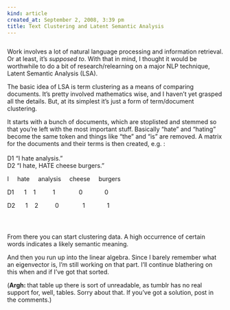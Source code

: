 ```yaml
---
kind: article
created_at: September 2, 2008, 3:39 pm
title: Text Clustering and Latent Semantic Analysis
---
```


<div><p><img src="" /></p>
<p>Work involves a lot of natural language processing and information retrieval. Or at least, it&#8217;s <i>supposed to</i>. With that in mind, I thought it would be worthwhile to do a bit of research/relearning on a major NLP technique, Latent Semantic Analysis (LSA).</p>
<p>The basic idea of LSA is term clustering as a means of comparing documents. It&#8217;s pretty involved mathematics wise, and I haven&#8217;t yet grasped all the details. But, at its simplest it&#8217;s just a form of term/document clustering.</p>
<p>It starts with a bunch of documents, which are stoplisted and stemmed so that you&#8217;re left with the most important stuff. Basically &#8220;hate&#8221; and &#8220;hating&#8221; become the same token and things like &#8220;the&#8221; and &#8220;is&#8221; are removed. A matrix for the documents and their terms is then created, e.g.&#160;:<br /><br />D1 &#8220;I hate analysis.&#8221;<br />D2 &#8220;I hate, HATE cheese burgers.&#8221;</p>
<p>I     hate     analysis     cheese     burgers</p>
<p>D1      1    1          1              0             0</p>
<p>D2      1    2          0              1             1</p>
<p><img src="" /></p>
<p><img src="" /></p>
<p><img src="" /></p>
<p>From there you can start clustering data. A high occurrence of certain words indicates a likely semantic meaning.</p>
<p>And then you run up into the linear algebra. Since I barely remember what an eigenvector is, I&#8217;m still working on that part. I&#8217;ll continue blathering on this when and if I&#8217;ve got that sorted.</p>
<p>(<b>Argh: </b>that table up there is sort of unreadable, as tumblr has no real support for, well, tables. Sorry about that. If you&#8217;ve got a solution, post in the comments.)</p></div>
